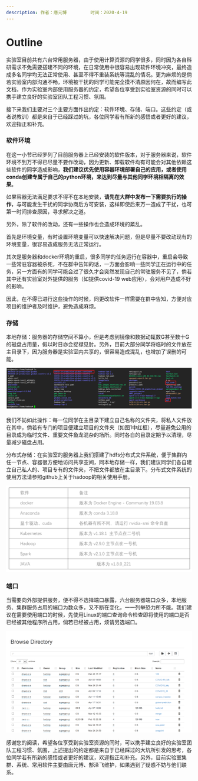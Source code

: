 ```yaml
---
description: 作者：唐元博         时间：2020-4-19
---
```


# Outline

实验室目前共有六台常用服务器，由于使用计算资源的同学很多，同时因为各自科研需求不免需要搭建不同的环境，在日常使用中很容易出现软件环境冲突，最终造成多名同学均无法正常使用、甚至不得不重装系统等混乱的情况。更为麻烦的是倘若实验室内部沟通不畅，环境被干扰的同学可能完全摸不清原因何在，故而编写此文档，作为实验室内部使用服务器的约定，希望各位享受到实验室资源的同时可以携手建立良好的实验室团队工程习惯、氛围。

接下来我们主要对三个主要方面作出约定：软件环境、存储、端口。这些约定（或者说教训）都是来自于已经踩过的坑，各位同学若有所新的感悟或者更好的建议，欢迎指正和补充。

### 软件环境

在这一小节已经罗列了目前服务器上已经安装的软件版本，对于服务器来说，软件环境不到万不得已尽量不要作改动，因为更新、卸载软件均有可能会对其他依赖这些软件的同学造成影响，**我们建议优先使用容器环境部署自己的应用，或者使用conda创建专属于自己的python环境，来达到尽量与其他同学环境相隔离的效果**。

如果容器无法满足要求不得不在本地安装，**请先在大群中发布一下需要执行的操作**，与可能发生干扰的同学协商后方可安装，这样即使后来万一造成了干扰，也可第一时间排查原因，寻求解决之道。

另外，除了软件的改动，还有一些操作也会造成环境的紊乱。

首先是环境变量，有时设置环境变量可以快速解决问题，但是尽量不要改动现有的环境变量，很容易造成服务无法正常运行。

其次是服务器和docker环境的重启，很多同学的任务运行在容器中，重启会导致一些常驻容器被杀死，不在群中告知的话，一方面会影响一些同学正在运行中的任务，另一方面有的同学可能会过了很久才会突然发现自己的常驻服务不见了，倘若其中还有实验室对外提供的服务（如提供covid-19 web应用），会对用户造成不好的影响。

因此，在不得已进行这些操作的时候，同更改软件一样需要在群中告知，方便对应项目的维护者及时维护，避免造成麻烦。

### 存储

本地存储：服务器的存储空间不算小，但是考虑到镜像和数据动辄数G甚至数十G的磁盘占用量，假以时日亦会捉襟见肘。另外，目前大部分同学将临时的文件放在主目录下，因为服务器是实验室内共享的，很容易造成混乱，也增加了误删的可能。

![&#x7A0D;&#x663E;&#x6DF7;&#x4E71;&#x7684;&#x4E3B;&#x76EE;&#x5F55;](../.gitbook/assets/image%20%2810%29.png)

我们不妨如此操作：每一位同学在主目录下建立自己名称的文件夹，将私人文件放在其中，倘若有专门的项目便建立项目的文件夹（如图1中红框），尽量避免公用的目录成为临时文件、重要文件鱼龙混杂的场所。同时各自的目录定期予以清理，尽量减少磁盘占用。

分布式存储：在实验室的服务器上我们搭建了hdfs分布式文件系统，便于集群内任一节点、容器很方便地访问共享空间，同本地存储一样，我们建议同学们各自建立自己私人的、项目专有的文件夹，不把文件都放在主目录下。分布式文件系统的使用方法请参照github上关于hadoop的相关使用手册。

![&#x5206;&#x5E03;&#x5F0F;&#x5B58;&#x50A8;&#x7684;web&#x754C;&#x9762;](../.gitbook/assets/image.png)

### 端口

当需要向外部提供服务，便不得不选择端口暴露，六台服务器端口众多，本地服务、集群服务占用的端口为数众多，又不断在变化，一一列举恐力所不能。我们建议在需要使用端口的时候，先使用Linux的端口查询命令检查即将使用的端口是否已经被其他程序所占用，倘若已经被占用，烦请另选端口。

![Linux&#x7AEF;&#x53E3;&#x67E5;&#x8BE2;&#x547D;&#x4EE4;](../.gitbook/assets/image%20%283%29.png)

感谢您的阅读，希望各位享受到实验室资源的同时，可以携手建立良好的实验室团队工程习惯、氛围，上述提出的约定都是来自于已经踩过的大坑所引发的思考，各位同学若有所新的感悟或者更好的建议，欢迎指正和补充。另外，目前实验室集群、系统、常用软件主要由唐元博、郜泽飞维护，如果遇到了疑惑不妨与他们联系。

